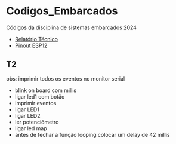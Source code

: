 # Codigos_Embarcados
Códigos da disciplina de sistemas embarcados 2024
* [Relatório Técnico](https://docs.google.com/document/d/1dJRND8iBrKUCy1zZp4Av1jOuefsX7hY1_8qirPi26CQ/edit?tab=t.0)
* [Pinout ESP12](https://randomnerdtutorials.com/esp8266-pinout-reference-gpios/)
## T2
obs: imprimir todos os eventos no monitor serial
* blink on board com millis
* ligar led1 com botão
* imprimir eventos
* ligar LED1
* ligar LED2
* ler potenciômetro
* ligar led map
* antes de fechar a função looping colocar um delay de 42 millis
